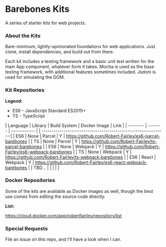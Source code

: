 # Barebones Kits

A series of starter kits for web projects.

### About the Kits

Bare-minimum, lightly-opinionated foundations for web applications. Just clone, install dependencies, and build out from there.

Each kit includes a testing framework and a basic unit test written for the main App component, whatever
form it takes. Mocha is used as the base testing framework, with additional features sometimes included. Jsdom
is used for simulating the DOM.

### Kit Repositories

**Legend:**
* ES6 - JavaScript Standard ES2015+
* TS  - TypeScript

| Language | Library | Build System | Docker Image | Link                                                           |
| -------- | ------- | ------------ |              | --------------------------------------------------------------:|
| ES6      | None    | Parcel       |           Y  |         https://github.com/Robert-Fairley/es6-parcel-barebones |
| TS       | None    | Parcel       |           Y  |          https://github.com/Robert-Fairley/ts-parcel-barebones |
| ES6      | None    | Webpack      |           Y  |        https://github.com/Robert-Fairley/es6-webpack-barebones |
| TS       | None    | Webpack      |           Y  |         https://github.com/Robert-Fairley/ts-webpack-barebones |
| ES6      | React   | Webpack      |           Y  |  https://github.com/Robert-Fairley/es6-react-webpack-barebones |
| TBD...   |         |              |              |                                                                |

### Docker Repositories

Some of the kits are available as Docker images as well, though the best use comes from
editing the source code directly.

**List:**

https://cloud.docker.com/app/robertfairley/repository/list


### Special Requests

File an issue on this repo, and I'll have a look when I can.
